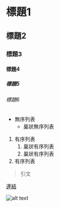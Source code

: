 # 標題1
## 標題2
### 標題3
#### 標題4
##### 標題5
###### 標題6

- 無序列表
    - 巢狀無序列表
1. 有序列表
    1. 巢狀有序列表
    2. 巢狀有序列表
2. 有序列表

> 引文

[連結](https://hackmd.io/@eMP9zQQ0Qt6I8Uqp2Vqy6w/SyiOheL5N/%2FBVqowKshRH246Q7UDyodFA#MarkDown%E8%AA%9E%E6%B3%95%E5%A4%A7%E5%85%A8)

![alt text](image.png)


